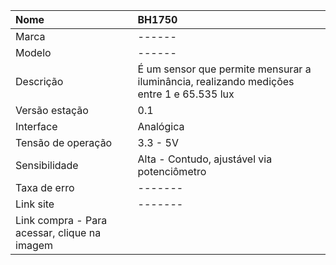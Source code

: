 | Nome | BH1750 |
| :--- | :--- |
| Marca | ------ |
| Modelo | ------ |
| Descrição | É um sensor que permite mensurar a iluminância, realizando medições entre 1 e 65.535 lux |
| Versão estação | 0.1 |
| Interface | Analógica |
| Tensão de operação | 3.3 - 5V |
| Sensibilidade | Alta - Contudo, ajustável via potenciômetro |
| Taxa de erro | ------- |
| Link site | ------- |
| Link compra - Para acessar, clique na imagem | [](http://www.filipeflop.com/pd-aa99a-sensor-de-umidade-do-solo-higrometro.html) |



